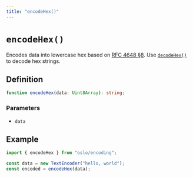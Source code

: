 ```yaml
---
title: "encodeHex()"
---
```


# `encodeHex()`

Encodes data into lowercase hex based on [RFC 4648 §8](https://datatracker.ietf.org/doc/html/rfc4648#section-8). Use [`decodeHex()`](/reference/encoding/decodeHex) to decode hex strings.

## Definition

```ts
function encodeHex(data: Uint8Array): string;
```

### Parameters

- `data`

## Example

```ts
import { encodeHex } from "oslo/encoding";

const data = new TextEncoder("hello, world");
const encoded = encodeHex(data);
```
